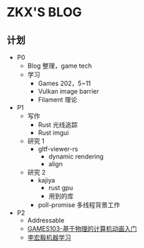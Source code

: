 # ZKX'S BLOG

## 计划

- P0
  - Blog 整理，game tech
  - 学习
    - Games 202，5~11
    - Vulkan image barrier
    - Filament 理论
- P1
  - 写作
    - Rust 光线追踪
    - Rust imgui
  - 研究 1
    - gltf-viewer-rs
      - dynamic rendering
      - align
  - 研究 2
    - kajiya
      - rust gpu
      - 用到的库
    - poll-promise 多线程背景工作
- P2
  - Addressable
  - [GAMES103-基于物理的计算机动画入门](https://www.bilibili.com/video/BV12Q4y1S73g)
  - [李宏毅机器学习](https://www.bilibili.com/video/BV1JE411g7XF)
